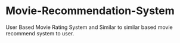 # Movie-Recommendation-System
User Based Movie Rating System and Similar to similar based movie recommend system to user.

